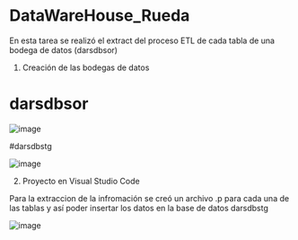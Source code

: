# DataWareHouse_Rueda

En esta tarea se realizó el extract del proceso ETL de cada tabla de una bodega de datos (darsdbsor)

1. Creación de las bodegas de datos

# darsdbsor

![image](https://user-images.githubusercontent.com/62667937/196506409-b51ca98b-ea77-48c5-bf78-2062c729a492.png)


#darsdbstg


![image](https://user-images.githubusercontent.com/62667937/196506707-f512a9b8-d507-4426-a8b8-a328217b6ffb.png)



2. Proyecto en Visual Studio Code

Para la extraccion de la infromación se creó un archivo .p para cada una de las tablas y así poder insertar los datos en la base de datos darsdbstg


![image](https://user-images.githubusercontent.com/62667937/196507417-06af55b1-ad05-445e-bb1f-60df10bf1e74.png)
